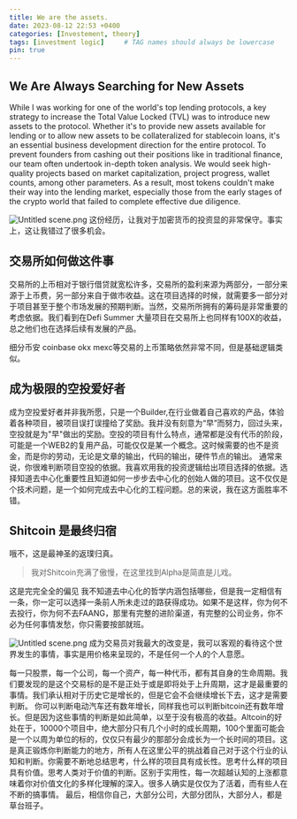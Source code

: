 ```yaml
---
title: We are the assets.
date: 2023-08-12 22:53 +0400
categories: [Investement, theory]
tags: [investment logic]     # TAG names should always be lowercase
pin: true
---
```


## We Are Always Searching for New Assets

While I was working for one of the world's top lending protocols, a key strategy to increase the Total Value Locked (TVL) was to introduce new assets to the protocol. Whether it's to provide new assets available for lending or to allow new assets to be collateralized for stablecoin loans, it's an essential business development direction for the entire protocol. To prevent founders from cashing out their positions like in traditional finance, our team often undertook in-depth token analysis. We would seek high-quality projects based on market capitalization, project progress, wallet counts, among other parameters. As a result, most tokens couldn't make their way into the lending market, especially those from the early stages of the crypto world that failed to complete effective due diligence.

![Untitled scene.png](https://vip2.loli.io/2023/08/14/DpO6S4ZqobUwH7v.png)
这份经历，让我对于加密货币的投资显的非常保守。事实上，这让我错过了很多机会。

## 交易所如何做这件事
交易所的上币相对于银行借贷就宽松许多，交易所的盈利来源为两部分，一部分来源于上币费，另一部分来自于做市收益。这在项目选择的时候，就需要多一部分对于项目甚至于整个市场发展的预期判断。当然，交易所所拥有的筹码是非常重要的考虑依据。我们看到在Defi Summer 大量项目在交易所上也同样有100X的收益，总之他们也在选择后续有发展的产品。

细分币安 coinbase okx mexc等交易的上币策略依然非常不同，但是基础逻辑类似。

## 成为极限的空投爱好者
成为空投爱好者并非我所愿，只是一个Builder,在行业做着自己喜欢的产品，体验着各种项目，被项目误打误撞给了奖励。我并没有刻意为“早”而努力，回过头来，空投就是为"早"做出的奖励。空投的项目有什么特点，通常都是没有代币的阶段，可能是一个WEB2的复用产品，可能仅仅是某一个概念。这时候需要的也不是资金，而是你的劳动，无论是文章的输出，代码的输出，硬件节点的输出。
通常来说，你很难判断项目空投的依据。我喜欢用我的投资逻辑给出项目选择的依据。选择知道去中心化重要性且知道如何一步步去中心化的创始人做的项目。这不仅仅是个技术问题，是一个如何完成去中心化的工程问题。总的来说，我在这方面胜率不错。
## Shitcoin 是最终归宿
 哦不，这是最神圣的返璞归真。
 >我对Shitcoin充满了傲慢，在这里找到Alpha是简直是儿戏。
 
这是完完全全的偏见
我不知道去中心化的哲学内涵包括哪些，但是我一定相信有一条，你一定可以选择一条前人所未走过的路获得成功。如果不是这样，你为何不去投行，你为何不去FAANG，那里有完整的进阶渠道，有完整的公司业务，你不必为任何事情发愁，你只需要按部就班。

![Untitled scene.png](https://vip2.loli.io/2023/08/15/D9pem2NbIyY8UVx.png)
成为交易员对我最大的改变是，我可以客观的看待这个世界发生的事情，事实是用价格来呈现的，不是任何一个人的个人意愿。

每一只股票，每一个公司，每一个资产，每一种代币，都有其自身的生命周期。我们要发现的是这个交易标的是不是正处于或是即将处于上升周期，这才是最重要的事情。我们承认相对于历史它是增长的，但是它会不会继续增长下去，这才是需要判断。
你可以判断电动汽车还有数年增长，同样我也可以判断bitcoin还有数年增长。但是因为这些事情的判断是如此简单，以至于没有极高的收益。Altcoin的好处在于，10000个项目中，绝大部分只有几个小时的成长周期，100个里面可能会是一个以周为单位的标的，仅仅只有最少的那部分会成长为一个长时间的项目。这是真正锻炼你判断能力的地方，所有人在这里公平的挑战着自己对于这个行业的认知和判断。你需要不断地总结思考，什么样的项目具有成长性。思考什么样的项目具有价值。思考人类对于价值的判断。区别于实用性，每一次超越认知的上涨都意味着你对价值文化的多样化理解的深入。很多人确实是仅仅为了活着，而有些人在不断的搞事情。
最后，相信你自己，大部分公司，大部分团队，大部分人，都是草台班子。




